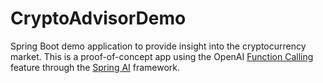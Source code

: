 # CryptoAdvisorDemo

Spring Boot demo application to provide insight into the cryptocurrency market. 
This is a proof-of-concept app using the OpenAI [Function Calling](https://platform.openai.com/docs/guides/function-calling) feature
through the [Spring AI](https://spring.io/projects/spring-ai) framework.
